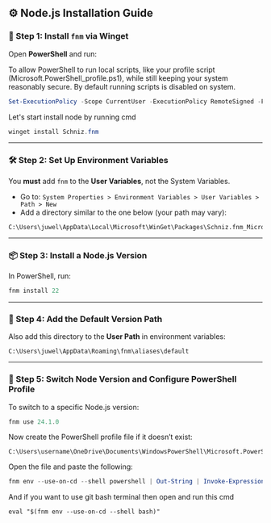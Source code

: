 ## ⚙️ Node.js Installation Guide

### 🧪 Step 1: Install `fnm` via Winget

Open **PowerShell** and run:

To allow PowerShell to run local scripts, like your profile script (Microsoft.PowerShell_profile.ps1), while still keeping your system reasonably secure. By default running scripts is disabled on system.

```powershell
Set-ExecutionPolicy -Scope CurrentUser -ExecutionPolicy RemoteSigned -Force

```
Let's start install node by running cmd

```powershell
winget install Schniz.fnm
````

---

### 🛠️ Step 2: Set Up Environment Variables

You **must** add `fnm` to the **User Variables**, not the System Variables.

* Go to:
  `System Properties > Environment Variables > User Variables > Path > New`
* Add a directory similar to the one below (your path may vary):

```plaintext
C:\Users\juwel\AppData\Local\Microsoft\WinGet\Packages\Schniz.fnm_Microsoft.Winget.Source_8wekyb3d8bbwe
```

---

### 📦 Step 3: Install a Node.js Version

In PowerShell, run:

```powershell
fnm install 22
```

---

### 🔁 Step 4: Add the Default Version Path

Also add this directory to the **User Path** in environment variables:

```plaintext
C:\Users\juwel\AppData\Roaming\fnm\aliases\default
```

---

### 🔄 Step 5: Switch Node Version and Configure PowerShell Profile

To switch to a specific Node.js version:

```powershell
fnm use 24.1.0
```

Now create the PowerShell profile file if it doesn’t exist:

```plaintext
C:\Users\username\OneDrive\Documents\WindowsPowerShell\Microsoft.PowerShell_profile.ps1
```

Open the file and paste the following:

```powershell
fnm env --use-on-cd --shell powershell | Out-String | Invoke-Expression
```

And if you want to use git bash terminal then open and run this cmd

```git bash cmd
eval "$(fnm env --use-on-cd --shell bash)"
```
